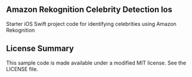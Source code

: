 ## Amazon Rekognition Celebrity Detection Ios

Starter iOS Swift project code for identifying celebrities using Amazon Rekognition

## License Summary

This sample code is made available under a modified MIT license. See the LICENSE file.
